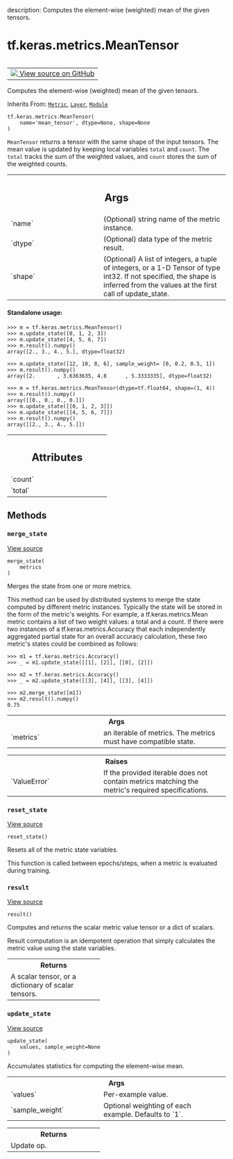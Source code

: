 description: Computes the element-wise (weighted) mean of the given tensors.

<div itemscope itemtype="http://developers.google.com/ReferenceObject">
<meta itemprop="name" content="tf.keras.metrics.MeanTensor" />
<meta itemprop="path" content="Stable" />
<meta itemprop="property" content="__init__"/>
<meta itemprop="property" content="merge_state"/>
<meta itemprop="property" content="reset_state"/>
<meta itemprop="property" content="result"/>
<meta itemprop="property" content="update_state"/>
</div>

# tf.keras.metrics.MeanTensor

<!-- Insert buttons and diff -->

<table class="tfo-notebook-buttons tfo-api nocontent" align="left">
<td>
  <a target="_blank" href="https://github.com/keras-team/keras/tree/v2.15.0/keras/metrics/base_metric.py#L756-L892">
    <img src="https://www.tensorflow.org/images/GitHub-Mark-32px.png" />
    View source on GitHub
  </a>
</td>
</table>



Computes the element-wise (weighted) mean of the given tensors.

Inherits From: [`Metric`](../../../tf/keras/metrics/Metric.md), [`Layer`](../../../tf/keras/layers/Layer.md), [`Module`](../../../tf/Module.md)

<pre class="devsite-click-to-copy prettyprint lang-py tfo-signature-link">
<code>tf.keras.metrics.MeanTensor(
    name=&#x27;mean_tensor&#x27;, dtype=None, shape=None
)
</code></pre>



<!-- Placeholder for "Used in" -->

`MeanTensor` returns a tensor with the same shape of the input tensors. The
mean value is updated by keeping local variables `total` and `count`. The
`total` tracks the sum of the weighted values, and `count` stores the sum of
the weighted counts.

<!-- Tabular view -->
 <table class="responsive fixed orange">
<colgroup><col width="214px"><col></colgroup>
<tr><th colspan="2"><h2 class="add-link">Args</h2></th></tr>

<tr>
<td>
`name`<a id="name"></a>
</td>
<td>
(Optional) string name of the metric instance.
</td>
</tr><tr>
<td>
`dtype`<a id="dtype"></a>
</td>
<td>
(Optional) data type of the metric result.
</td>
</tr><tr>
<td>
`shape`<a id="shape"></a>
</td>
<td>
(Optional) A list of integers, a tuple of integers, or a 1-D Tensor
of type int32. If not specified, the shape is inferred from the values
at the first call of update_state.
</td>
</tr>
</table>



#### Standalone usage:



```
>>> m = tf.keras.metrics.MeanTensor()
>>> m.update_state([0, 1, 2, 3])
>>> m.update_state([4, 5, 6, 7])
>>> m.result().numpy()
array([2., 3., 4., 5.], dtype=float32)
```

```
>>> m.update_state([12, 10, 8, 6], sample_weight= [0, 0.2, 0.5, 1])
>>> m.result().numpy()
array([2.       , 3.6363635, 4.8      , 5.3333335], dtype=float32)
```

```
>>> m = tf.keras.metrics.MeanTensor(dtype=tf.float64, shape=(1, 4))
>>> m.result().numpy()
array([[0., 0., 0., 0.]])
>>> m.update_state([[0, 1, 2, 3]])
>>> m.update_state([[4, 5, 6, 7]])
>>> m.result().numpy()
array([[2., 3., 4., 5.]])
```



<!-- Tabular view -->
 <table class="responsive fixed orange">
<colgroup><col width="214px"><col></colgroup>
<tr><th colspan="2"><h2 class="add-link">Attributes</h2></th></tr>

<tr>
<td>
`count`<a id="count"></a>
</td>
<td>

</td>
</tr><tr>
<td>
`total`<a id="total"></a>
</td>
<td>

</td>
</tr>
</table>



## Methods

<h3 id="merge_state"><code>merge_state</code></h3>

<a target="_blank" class="external" href="https://github.com/keras-team/keras/tree/v2.15.0/keras/metrics/base_metric.py#L288-L326">View source</a>

<pre class="devsite-click-to-copy prettyprint lang-py tfo-signature-link">
<code>merge_state(
    metrics
)
</code></pre>

Merges the state from one or more metrics.

This method can be used by distributed systems to merge the state
computed by different metric instances. Typically the state will be
stored in the form of the metric's weights. For example, a
tf.keras.metrics.Mean metric contains a list of two weight values: a
total and a count. If there were two instances of a
tf.keras.metrics.Accuracy that each independently aggregated partial
state for an overall accuracy calculation, these two metric's states
could be combined as follows:

```
>>> m1 = tf.keras.metrics.Accuracy()
>>> _ = m1.update_state([[1], [2]], [[0], [2]])
```

```
>>> m2 = tf.keras.metrics.Accuracy()
>>> _ = m2.update_state([[3], [4]], [[3], [4]])
```

```
>>> m2.merge_state([m1])
>>> m2.result().numpy()
0.75
```

<!-- Tabular view -->
 <table class="responsive fixed orange">
<colgroup><col width="214px"><col></colgroup>
<tr><th colspan="2">Args</th></tr>

<tr>
<td>
`metrics`
</td>
<td>
an iterable of metrics. The metrics must have compatible
state.
</td>
</tr>
</table>



<!-- Tabular view -->
 <table class="responsive fixed orange">
<colgroup><col width="214px"><col></colgroup>
<tr><th colspan="2">Raises</th></tr>

<tr>
<td>
`ValueError`
</td>
<td>
If the provided iterable does not contain metrics matching
the metric's required specifications.
</td>
</tr>
</table>



<h3 id="reset_state"><code>reset_state</code></h3>

<a target="_blank" class="external" href="https://github.com/keras-team/keras/tree/v2.15.0/keras/metrics/base_metric.py#L888-L892">View source</a>

<pre class="devsite-click-to-copy prettyprint lang-py tfo-signature-link">
<code>reset_state()
</code></pre>

Resets all of the metric state variables.

This function is called between epochs/steps,
when a metric is evaluated during training.

<h3 id="result"><code>result</code></h3>

<a target="_blank" class="external" href="https://github.com/keras-team/keras/tree/v2.15.0/keras/metrics/base_metric.py#L879-L886">View source</a>

<pre class="devsite-click-to-copy prettyprint lang-py tfo-signature-link">
<code>result()
</code></pre>

Computes and returns the scalar metric value tensor or a dict of scalars.

Result computation is an idempotent operation that simply calculates the
metric value using the state variables.

<!-- Tabular view -->
 <table class="responsive fixed orange">
<colgroup><col width="214px"><col></colgroup>
<tr><th colspan="2">Returns</th></tr>
<tr class="alt">
<td colspan="2">
A scalar tensor, or a dictionary of scalar tensors.
</td>
</tr>

</table>



<h3 id="update_state"><code>update_state</code></h3>

<a target="_blank" class="external" href="https://github.com/keras-team/keras/tree/v2.15.0/keras/metrics/base_metric.py#L826-L877">View source</a>

<pre class="devsite-click-to-copy prettyprint lang-py tfo-signature-link">
<code>update_state(
    values, sample_weight=None
)
</code></pre>

Accumulates statistics for computing the element-wise mean.


<!-- Tabular view -->
 <table class="responsive fixed orange">
<colgroup><col width="214px"><col></colgroup>
<tr><th colspan="2">Args</th></tr>

<tr>
<td>
`values`
</td>
<td>
Per-example value.
</td>
</tr><tr>
<td>
`sample_weight`
</td>
<td>
Optional weighting of each example. Defaults to `1`.
</td>
</tr>
</table>



<!-- Tabular view -->
 <table class="responsive fixed orange">
<colgroup><col width="214px"><col></colgroup>
<tr><th colspan="2">Returns</th></tr>
<tr class="alt">
<td colspan="2">
Update op.
</td>
</tr>

</table>





